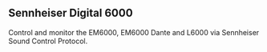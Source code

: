 ## Sennheiser Digital 6000

Control and monitor the EM6000, EM6000 Dante and L6000 via Sennheiser Sound Control Protocol.

